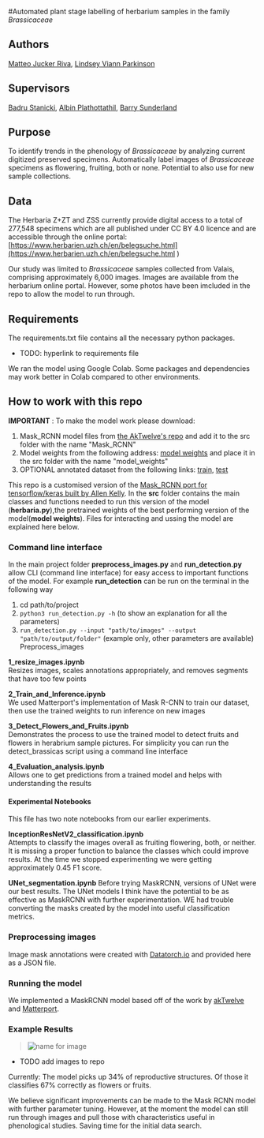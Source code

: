 #Automated plant stage labelling of herbarium samples in the family *Brassicaceae*


## Authors
[Matteo Jucker Riva](https://www.linkedin.com/in/matteojriva/), [Lindsey Viann Parkinson](https://www.linkedin.com/in/lindsey-viann/)

## Supervisors
[Badru Stanicki](https://www.linkedin.com/in/badrustanicki/), [Albin Plathottathil](https://www.linkedin.com/in/albin-plathottathil/), [Barry Sunderland](https://www.linkedin.com/in/barry-sunderland/)

## Purpose
To identify trends in the phenology of *Brassicaceae* by analyzing current digitized preserved specimens. Automatically label images of *Brassicaceae* specimens as flowering, fruiting, both or none. Potential to also use for new sample collections. 

## Data
The Herbaria Z+ZT and ZSS currently provide digital access to a total of 277,548 specimens which are all published under CC BY 4.0 licence and are accessible through the online portal:
[https://www.herbarien.uzh.ch/en/belegsuche.html](https://www.herbarien.uzh.ch/en/belegsuche.html )

Our study was limited to *Brassicaceae* samples collected from Valais, comprising approximately 6,000 images. Images are available from the herbarium online portal. However, some photos have been imcluded in the repo to allow the model to run through.

## Requirements
The requirements.txt file contains all the necessary python packages.
- TODO: hyperlink to requirements file

We ran the model using Google Colab. Some packages and dependencies may work better in Colab compared to other environments. 

## How to work with this repo

**IMPORTANT** : To make the model work please download:  
1. Mask_RCNN model files from [the AkTwelve's repo](https://github.com/akTwelve/Mask_RCNN) and add it to the src folder with the name "Mask_RCNN"  
2. Model weights from the following address: [model weights](https://drive.google.com/drive/folders/1HNs_EUyxMg8ThCRuseuJPSDYXR50GDNR?usp=sharing) and place it in the src folder with the name "model_weights"  
3. OPTIONAL annotated dataset from the following links: [train](https://drive.google.com/drive/folders/13Nph-NoTZwQFj-WOxwXtG61Wcf6fS9LR?usp=sharing), [test](https://drive.google.com/drive/folders/10-WqciDfjVAf5Qg6cJlHeigzvAWWDiQl?usp=sharing)



This repo is a customised version of the [Mask_RCNN port for tensorflow/keras built by Allen Kelly](https://github.com/akTwelve). In the **src** folder contains the main classes and functions needed to run this version of the model (**herbaria.py**),the pretrained weights of the best performing version of the model(**model weights**). Files for interacting and ussing the model are explained here below. 

### Command line interface

In the main project folder **preprocess_images.py** and **run_detection.py** allow CLI (command line interface) for easy access to important functions of the model. 
For example **run_detection** can be run on the terminal in the following way
1. cd path/to/project
2. `python3 run_detection.py -h` (to show an explanation for all the parameters)
3. `run_detection.py --input "path/to/images" --output "path/to/output/folder"` (example only, other parameters are available)
Preprocess_images

**1_resize_images.ipynb**  
Resizes images, scales annotations appropriately, and removes segments that have too few points

**2_Train_and_Inference.ipynb**  
We used Matterport's implementation of Mask R-CNN to train our dataset, then use the trained weights to run inference on new images

**3_Detect_Flowers_and_Fruits.ipynb**   
Demonstrates the process to use the trained model to detect fruits and flowers in herabrium sample pictures. 
For simplicity you can run the detect_brassicas script using a command line interface

**4_Evaluation_analysis.ipynb**   
Allows one to get predictions from a trained model and helps with understanding the results


#### Experimental Notebooks
This file has two note notebooks from our earlier experiments.

**InceptionResNetV2_classification.ipynb**  
Attempts to classify the images overall as fruiting flowering, both, or neither. It is missing a proper function to balance the classes which could improve results. At the time we stopped experimenting we were getting approximately 0.45 F1 score. 

**UNet_segmentation.ipynb**
Before trying MaskRCNN, versions of UNet were our best results. The UNet models I think have the potential to be as effective as MaskRCNN with further experimentation. WE had trouble converting the masks created by the model into useful classification metrics. 


### Preprocessing images
Image mask annotations were created with [Datatorch.io](https://www.datatorch.io) and provided here as a JSON file. 

### Running the model
We implemented a MaskRCNN model based off of the work by [akTwelve](https://github.com/akTwelve/tutorials/blob/master/mask_rcnn/MaskRCNN_TrainAndInference.ipynb) and [Matterport](https://github.com/matterport/Mask_RCNN). 

### Example Results
> ![name for image](./relative_path)  

- TODO add images to repo

Currently:
The model picks up 34% of reproductive structures. Of those it classifies 67% correctly as flowers or fruits. 

We believe significant improvements can be made to the Mask RCNN model with further parameter tuning. However, at the moment the model can still run through images and pull those with characteristics useful in phenological studies. Saving time for the initial data search. 
